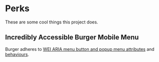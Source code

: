 # Perks
These are some cool things this project does.

## Incredibly Accessible Burger Mobile Menu
Burger adheres to [WEI ARIA menu button and popup menu attributes](https://www.w3.org/TR/2016/WD-wai-aria-practices-1.1-20161214/examples/menu-button/menu-button-1/menu-button-1.html) and [behaviours](https://www.w3.org/TR/wai-aria-practices/examples/menu-button/menu-button-links.html).

